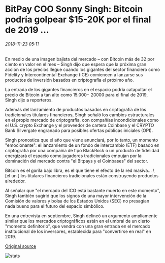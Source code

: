 # BitPay COO Sonny Singh: Bitcoin podría golpear $15-20K por el final de 2019 ...

###### 2018-11-23 05:11

En medio de una imagen bajista del mercado – con Bitcoin más de 32 por ciento en valor en el mes – Singh dijo que espera que la próxima gran acción de los precios llegue cuando los gigantes del sector financiero como Fidelity y Intercontinental Exchange (ICE) comiencen a lanzarse sus productos de inversión basados en criptografía el próximo año.

La entrada de los gigantes financieros en el espacio podría catapultar el precio de Bitcoin a tan alto como $15.000-$ 20000 para el final de 2019, Singh dijo a reporteros.

Además del lanzamiento de productos basados en criptografía de los tradicionales titulares financieros, Singh señaló los cambios estructurales en el propio mercado de criptografía, con compañías incondicionales como el U.S. crypto Exchange y el proveedor de cartera Coinbase y el CRYPTO Bank Silvergate engranado para posibles ofertas públicas iniciales (OPI).

Singh pronostica que el año que viene anunciará, por lo tanto, un momento "emocionante": el lanzamiento de un fondo de intercambio (ETF) basado en criptografía por una compañía de tipo BlackRock o un producto de fidelidad energizará el espacio como jugadores tradicionales empujan por la dominación del mercado contra "el Bitpays y el Coinbases" del sector.

Bitcoin es el gorila bajo libra, es el que tiene el efecto de la red masiva... \ [el un \] los titulares financieros tradicionales están construyendo productos alrededor.

Al señalar que "el mercado del ICO está bastante muerto en este momento", Singh también sugirió que los signos de una mayor intervención de la Comisión de valores y bolsa de los Estados Unidos (SEC) no presagian nada bueno para el futuro del espacio simbólico.

En una entrevista en septiembre, Singh delineó un argumento ampliamente similar que los mercados criptográficos están en el umbral de un cierto "momento definitorio", que vendrá con una gran entrada en el mercado institucional de los inversores, establecida para "convertirse en real" en 2019.

[Original source](https://cointelegraph.com/news/bitpay-coo-sonny-singh-bitcoin-could-hit-15-20k-by-end-of-2019)

![stats](https://c.statcounter.com/11760860/0/a89fa40b/1/ "stats")
